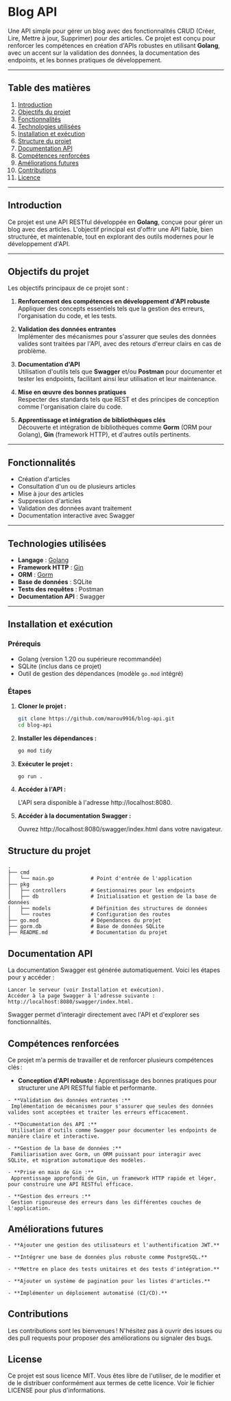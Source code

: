 # Blog API

Une API simple pour gérer un blog avec des fonctionnalités CRUD (Créer, Lire, Mettre à jour, Supprimer) pour des articles. Ce projet est conçu pour renforcer les compétences en création d'APIs robustes en utilisant **Golang**, avec un accent sur la validation des données, la documentation des endpoints, et les bonnes pratiques de développement.

---

## Table des matières

1. [Introduction](#introduction)
2. [Objectifs du projet](#objectifs-du-projet)
3. [Fonctionnalités](#fonctionnalités)
4. [Technologies utilisées](#technologies-utilisées)
5. [Installation et exécution](#installation-et-exécution)
6. [Structure du projet](#structure-du-projet)
7. [Documentation API](#documentation-api)
8. [Compétences renforcées](#compétences-renforcées)
9. [Améliorations futures](#améliorations-futures)
10. [Contributions](#contributions)
11. [Licence](#licence)

---

## Introduction

Ce projet est une API RESTful développée en **Golang**, conçue pour gérer un blog avec des articles. L'objectif principal est d'offrir une API fiable, bien structurée, et maintenable, tout en explorant des outils modernes pour le développement d'API.

---

## Objectifs du projet

Les objectifs principaux de ce projet sont :

1. **Renforcement des compétences en développement d'API robuste**  
   Appliquer des concepts essentiels tels que la gestion des erreurs, l'organisation du code, et les tests.
   
2. **Validation des données entrantes**  
   Implémenter des mécanismes pour s'assurer que seules des données valides sont traitées par l'API, avec des retours d'erreur clairs en cas de problème.

3. **Documentation d'API**  
   Utilisation d'outils tels que **Swagger** et/ou **Postman** pour documenter et tester les endpoints, facilitant ainsi leur utilisation et leur maintenance.

4. **Mise en œuvre des bonnes pratiques**  
   Respecter des standards tels que REST et des principes de conception comme l'organisation claire du code.

5. **Apprentissage et intégration de bibliothèques clés**  
   Découverte et intégration de bibliothèques comme **Gorm** (ORM pour Golang), **Gin** (framework HTTP), et d'autres outils pertinents.

---

## Fonctionnalités

- Création d'articles
- Consultation d'un ou de plusieurs articles
- Mise à jour des articles
- Suppression d'articles
- Validation des données avant traitement
- Documentation interactive avec Swagger

---

## Technologies utilisées

- **Langage** : [Golang](https://golang.org/)
- **Framework HTTP** : [Gin](https://github.com/gin-gonic/gin)
- **ORM** : [Gorm](https://gorm.io/)
- **Base de données** : SQLite
- **Tests des requêtes** : Postman
- **Documentation API** : Swagger

---

## Installation et exécution

### Prérequis

- Golang (version 1.20 ou supérieure recommandée)
- SQLite (inclus dans ce projet)
- Outil de gestion des dépendances (modèle `go.mod` intégré)

### Étapes

1. **Cloner le projet :**

   ```bash
   git clone https://github.com/marou9916/blog-api.git
   cd blog-api

2. **Installer les dépendances :**

   ```bash
   go mod tidy

3. **Exécuter le projet :**

   ```bash
   go run .

4. **Accéder à l'API :**

   L'API sera disponible à l'adresse http://localhost:8080.

5. **Accéder à la documentation Swagger :**

   Ouvrez http://localhost:8080/swagger/index.html dans votre navigateur.


## Structure du projet 
```
.
├── cmd
│   └── main.go            # Point d'entrée de l'application
├── pkg
│   ├── controllers        # Gestionnaires pour les endpoints
│   ├── db                 # Initialisation et gestion de la base de données
│   ├── models             # Définition des structures de données
│   └── routes             # Configuration des routes
├── go.mod                 # Dépendances du projet
├── gorm.db                # Base de données SQLite
├── README.md              # Documentation du projet
```

## Documentation API

La documentation Swagger est générée automatiquement. Voici les étapes pour y accéder :

    Lancer le serveur (voir Installation et exécution).
    Accéder à la page Swagger à l'adresse suivante :
    http://localhost:8080/swagger/index.html.

Swagger permet d'interagir directement avec l'API et d'explorer ses fonctionnalités.

## Compétences renforcées

Ce projet m'a permis de travailler et de renforcer plusieurs compétences clés :

   - **Conception d'API robuste :**
     Apprentissage des bonnes pratiques pour structurer une API RESTful fiable et performante.

    - **Validation des données entrantes :**
     Implémentation de mécanismes pour s'assurer que seules des données valides sont acceptées et traiter les erreurs efficacement.

    - **Documentation des API :**
     Utilisation d'outils comme Swagger pour documenter les endpoints de manière claire et interactive.

    - **Gestion de la base de données :**
     Familiarisation avec Gorm, un ORM puissant pour interagir avec SQLite, et migration automatique des modèles.

    - **Prise en main de Gin :**
     Apprentissage approfondi de Gin, un framework HTTP rapide et léger, pour construire une API RESTful efficace.

    - **Gestion des erreurs :**
     Gestion rigoureuse des erreurs dans les différentes couches de l'application.

## Améliorations futures

    - **Ajouter une gestion des utilisateurs et l'authentification JWT.**

    - **Intégrer une base de données plus robuste comme PostgreSQL.**

    - **Mettre en place des tests unitaires et des tests d'intégration.**

    - **Ajouter un système de pagination pour les listes d'articles.**

    - **Implémenter un déploiement automatisé (CI/CD).**

## Contributions 

Les contributions sont les bienvenues ! N'hésitez pas à ouvrir des issues ou des pull requests pour proposer des améliorations ou signaler des bugs.

## License 

Ce projet est sous licence MIT. Vous êtes libre de l'utiliser, de le modifier et de le distribuer conformément aux termes de cette licence. Voir le fichier LICENSE pour plus d'informations.